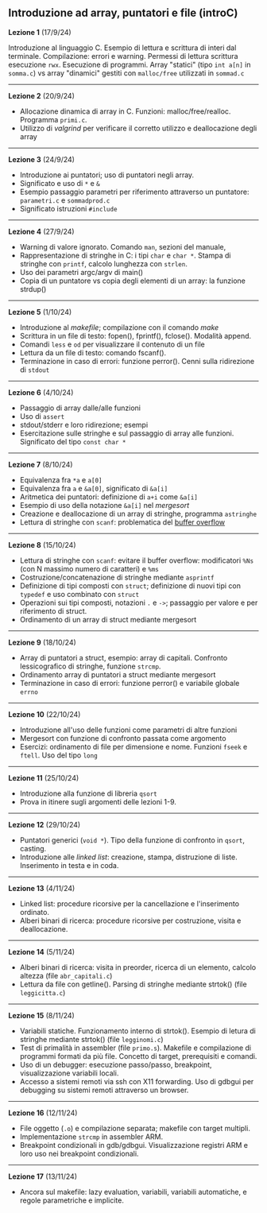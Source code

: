 ##  Introduzione ad array, puntatori e file (introC)


**Lezione 1** (17/9/24)

Introduzione al linguaggio C. Esempio di lettura e scrittura di interi dal terminale. Compilazione: errori e warning. Permessi di lettura scrittura esecuzione `rwx`. Esecuzione di programmi. Array "statici" (tipo `int a[n]` in `somma.c`) vs array "dinamici" gestiti con `malloc/free` utilizzati in `sommad.c`

-----------------------

**Lezione 2** (20/9/24)

* Allocazione dinamica di array in C. Funzioni: malloc/free/realloc. Programma `primi.c`.
* Utilizzo di *valgrind* per verificare il corretto utilizzo e deallocazione degli array

-------

**Lezione 3** (24/9/24)

* Introduzione ai puntatori; uso di puntatori negli array.
* Significato e uso di `*` e `&`
* Esempio passaggio parametri per riferimento attraverso un puntatore: `parametri.c` e `sommadprod.c`
* Significato istruzioni `#include`

-------

**Lezione 4** (27/9/24)

* Warning di valore ignorato. Comando `man`, sezioni del manuale, 
* Rappresentazione di stringhe in C: i tipi `char` e `char *`. Stampa di stringhe con `printf`, calcolo lunghezza con `strlen`. 
* Uso dei parametri argc/argv di main()
* Copia di un puntatore vs copia degli elementi di un array: la funzione strdup()


-------

**Lezione 5** (1/10/24)

* Introduzione al *makefile*; compilazione con il comando *make*
* Scrittura in un file di testo: fopen(), fprintf(), fclose(). Modalità append.
* Comandi `less` e `od` per visualizzare il contenuto di un file
* Lettura da un file di testo: comando fscanf().  
* Terminazione in caso di errori: funzione perror(). Cenni sulla ridirezione di `stdout`

-------

**Lezione 6** (4/10/24)

* Passaggio di array dalle/alle funzioni
* Uso di `assert`
* stdout/stderr e loro ridirezione; esempi
* Esercitazione sulle stringhe e sul passaggio di array alle funzioni. Significato del tipo `const char *`


-------


**Lezione 7** (8/10/24)


* Equivalenza fra `*a` e `a[0]`
* Equivalenza fra `a` e `&a[0]`, significato di `&a[i]`
* Aritmetica dei puntatori: definizione di `a+i` come `&a[i]`
* Esempio di uso della notazione `&a[i]` nel *mergesort*
* Creazione e deallocazione di un array di stringhe, programma `astringhe`
* Lettura di stringhe con `scanf`:  problematica del [buffer overflow](https://en.wikipedia.org/wiki/Buffer_overflow)

----

**Lezione 8** (15/10/24)


* Lettura di stringhe con `scanf`: evitare il buffer overflow: modificatori `%Ns` (con N massimo numero di caratteri) e `%ms`
* Costruzione/concatenazione di stringhe mediante `asprintf` 
* Definizione di tipi composti con `struct`; definizione di nuovi tipi con `typedef` e uso combinato con `struct`
* Operazioni sui tipi composti, notazioni `.` e  `->`; passaggio per valore e per riferimento di struct. 
* Ordinamento di un array di struct mediante mergesort

----

**Lezione 9** (18/10/24)

* Array di puntatori a struct, esempio: array di capitali. Confronto lessicografico di stringhe, funzione `strcmp`.
* Ordinamento array di puntatori a struct mediante mergesort
* Terminazione in caso di errori: funzione perror() e variabile globale `errno`


----

**Lezione 10** (22/10/24)

* Introduzione all'uso delle funzioni come parametri di altre funzioni
* Mergesort con funzione di confronto passata come argomento
* Esercizi: ordinamento di file per dimensione e nome. Funzioni `fseek` e `ftell`. Uso del tipo `long`


----


**Lezione 11** (25/10/24)


* Introduzione alla funzione di libreria  `qsort`
* Prova in itinere sugli argomenti delle lezioni 1-9. 


----

**Lezione 12** (29/10/24)

* Puntatori generici (`void *`). Tipo della funzione di confronto in `qsort`, casting.
* Introduzione alle *linked list*: creazione, stampa, distruzione di liste. Inserimento in testa e in coda. 


----

**Lezione 13** (4/11/24)

* Linked list: procedure ricorsive per la cancellazione e l'inserimento ordinato. 
* Alberi binari di ricerca: procedure ricorsive per costruzione, visita e deallocazione.  

--- 

**Lezione 14** (5/11/24)

* Alberi binari di ricerca: visita in preorder, ricerca di un elemento, calcolo altezza (file `abr_capitali.c`)
* Lettura da file con getline(). Parsing di stringhe mediante strtok() (file `leggicitta.c`)


--- 

**Lezione 15** (8/11/24)

* Variabili statiche. Funzionamento interno di strtok(). Esempio di letura di stringhe mediante strtok() (file `legginomi.c`)
* Test di primalità in assembler (file `primo.s`). Makefile e compilazione di programmi formati da più file. Concetto di target, prerequisiti e comandi. 
* Uso di un debugger: esecuzione passo/passo, breakpoint, visualizzazione variabili locali. 
* Accesso a sistemi remoti via ssh con X11 forwarding. Uso di gdbgui per debugging su sistemi remoti attraverso un browser.


--- 

**Lezione 16** (12/11/24)

* File oggetto (`.o`) e compilazione separata; makefile con target multipli. 
* Implementazione `strcmp` in assembler ARM.
* Breakpoint condizionali in gdb/gdbgui. Visualizzazione registri ARM e loro uso nei breakpoint condizionali.

--- 

**Lezione 17** (13/11/24)

* Ancora sul makefile: lazy evaluation, variabili, variabili automatiche, e regole parametriche e implicite.

